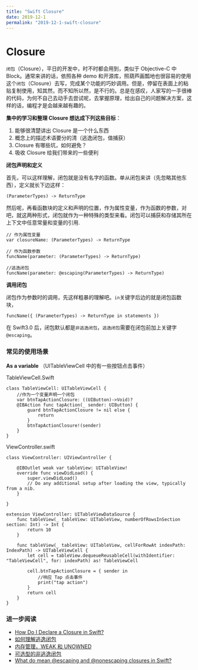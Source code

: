 ```yaml
---
title: "Swift Closure"
date: 2019-12-1
permalink: "2019-12-1-swift-closure"
---
```


# Closure

`闭包`（Closure），平日的开发中，时不时都会用到，类似于 Objective-C 中 Block。通常来讲的话，依照各种 demo 和开源库，照葫芦画瓢地也很容易的使用这个`闭包`（Closure）去写，完成某个功能的巧妙调用。但是，停留在表面上的粘贴复制使用，知其然，而不知所以然，是不行的。总是在感叹，人家写的一手很棒的代码，为何不自己去动手去尝试呢，去掌握原理，给出自己的问题解决方案，这样的话，编程才是会越来越有趣的。

**集中的学习和整理 Closure 想达成下列这些目标**：

1. 能够很清楚讲出 Closure 是一个什么东西
2. 概念上的描述术语要分的清（逃逸闭包，值捕获）
3. Closure 有哪些坑，如何避免？
4. 吸收 Closure 给我们带来的一些便利

**闭包声明和定义**

首先，可以这样理解，闭包就是没有名字的函数。单从闭包来讲（先忽略其他东西），定义就长下边这样：

```
(ParameterTypes) -> ReturnType
```

然后呢，再看函数块的定义和声明的位置，作为属性变量，作为函数的参数，对吧，就这两种形式，闭包就作为一种特殊的类型来看。闭包可以捕获和存储其所在上下文中任意常量和变量的引用.

```
// 作为属性变量
var closureName: (ParameterTypes) -> ReturnType
```

```
// 作为函数参数
funcName(parameter: (ParameterTypes) -> ReturnType)
```

```
//逃逸闭包
funcName(parameter: @escaping(ParameterTypes) -> ReturnType)
```

**调用闭包**

闭包作为参数时的调用，先这样粗暴的理解吧。`in`关键字后边的就是闭包函数块，

```
funcName({ (ParameterTypes) -> ReturnType in statements })
```

在 Swift3.0 后，闭包默认都是`非逃逸闭包`，`逃逸闭包`需要在闭包前加上关键字`@escaping`。

### 常见的使用场景

**As a variable** （UITableViewCell 中的有一些按钮点击事件）

TableViewCell.Swift

```
class TableViewCell: UITableViewCell {
    //作为一个变量声明一个闭包
    var btnTapActionClosure: ((UIButton)->Void)?
    @IBAction func tapAction(_ sender: UIButton) {
        guard btnTapActionClosure != nil else {
            return
        }
        btnTapActionClosure!(sender)
    }
}
```

ViewController.swift

```
class ViewController: UIViewController {

    @IBOutlet weak var tableView: UITableView!
    override func viewDidLoad() {
        super.viewDidLoad()
        // Do any additional setup after loading the view, typically from a nib.
    }

}

extension ViewController: UITableViewDataSource {
    func tableView(_ tableView: UITableView, numberOfRowsInSection section: Int) -> Int {
        return 10
    }

    func tableView(_ tableView: UITableView, cellForRowAt indexPath: IndexPath) -> UITableViewCell {
        let cell = tableView.dequeueReusableCell(withIdentifier: "TableViewCell", for: indexPath) as! TableViewCell

        cell.btnTapActionClosure = { sender in
            //响应 Tap 点击事件
            print("tap action")
        }
        return cell
    }
}
```

### 进一步阅读

- [How Do I Declare a Closure in Swift?](http://fuckingclosuresyntax.com/)
- [如何理解逃逸闭包](https://www.jianshu.com/p/cb4333807954)
- [内存管理，WEAK 和 UNOWNED](http://swifter.tips/retain-cycle/)
- [可选型的非逃逸闭包](http://swift.gg/2016/11/15/optional-non-escaping-closures/)
- [What do mean @escaping and @nonescaping closures in Swift?](https://medium.com/@kumarpramod017/what-do-mean-escaping-and-nonescaping-closures-in-swift-d404d721f39d)
